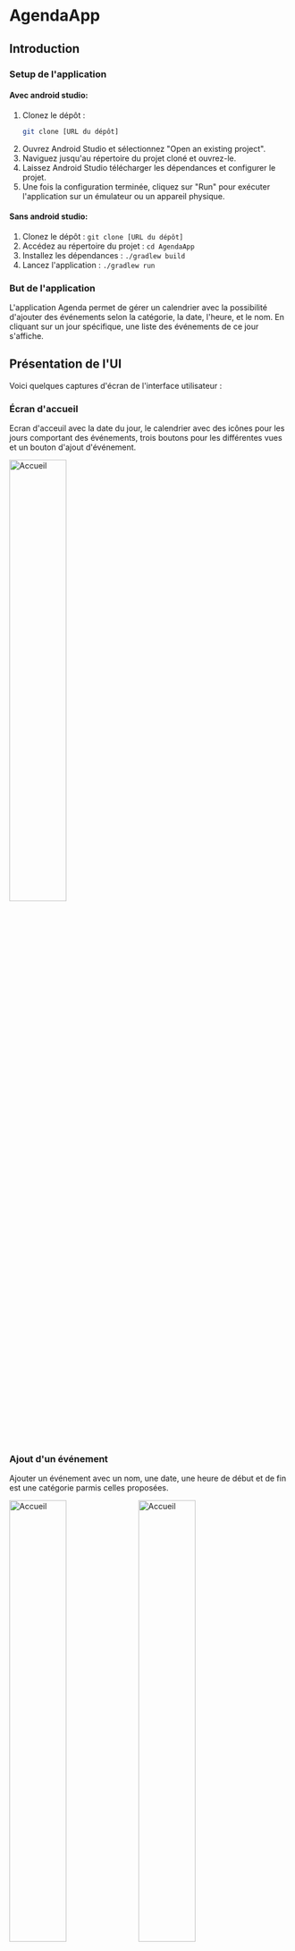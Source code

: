 # AgendaApp

## Introduction

### Setup de l'application

#### Avec android studio:

1. Clonez le dépôt :
   ```bash
   git clone [URL du dépôt]
   ```
2. Ouvrez Android Studio et sélectionnez "Open an existing project".
3. Naviguez jusqu'au répertoire du projet cloné et ouvrez-le.
4. Laissez Android Studio télécharger les dépendances et configurer le projet.
5. Une fois la configuration terminée, cliquez sur "Run" pour exécuter l'application sur un émulateur ou un appareil physique.

#### Sans android studio:

1. Clonez le dépôt : `git clone [URL du dépôt]`
2. Accédez au répertoire du projet : `cd AgendaApp`
3. Installez les dépendances : `./gradlew build`
4. Lancez l'application : `./gradlew run`

### But de l'application
L'application Agenda permet de gérer un calendrier avec la possibilité d'ajouter des événements selon la catégorie, la date, l'heure, et le nom. En cliquant sur un jour spécifique, une liste des événements de ce jour s'affiche.

## Présentation de l'UI
Voici quelques captures d'écran de l'interface utilisateur :

### Écran d'accueil

Ecran d'acceuil avec la date du jour, le calendrier avec des icônes pour les jours comportant des événements, trois boutons pour les différentes vues et un bouton d'ajout d'événement.

  <img src="images/accueil.png" alt="Accueil" width="45%" />

### Ajout d'un événement

Ajouter un événement avec un nom, une date, une heure de début et de fin est une catégorie parmis celles proposées.

  <img src="images/add1.png" alt="Accueil" width="45%" />
  <img src="images/add2.png" alt="Accueil" width="45%" />

### Update de l'affichage du calendrier

L'évènement est ajouté au calendrier en fermant la bottomsheet d'ajout. Un icône et une couleur sont associés au jour selon la catégorie de l'événement, ici, bleu pour MEETING. Avec plusieurs événements, l'iône et la couleur sont ceux du premier événement ajouté.

<img src="images/acceuiladd.png" alt="Accueil" width="45%" />

### Liste des événements

Consultation des différents évènements en cliquant sur un jour en particulier. L'évènement affiche le titre, l'heure de début et de fin ainsi que la couleur de la catégorie associée.
Malgrès mes nombreuses tentatives, impossible de garder le fond de la page transparent ce qui aurait été beaucoup plus esthétique.

  <img src="images/eventlist.png" alt="Accueil" width="45%" />
  <img src="images/eventlist2.png" alt="Accueil" width="45%" />

## Explication du Backend

### Bottom Sheets
- `AddEventBottomSheet.kt` : Gère l'ajout d'événements avec des champs pour le titre, la date, l'heure de début, l'heure de fin, et la catégorie. Utilise des composants Material Design comme `MaterialDatePicker` et `MaterialTimePicker`.

### MainActivity
- `MainActivity.kt` : Gère l'affichage du calendrier, l'ajout d'événements, et l'affichage des événements pour une date sélectionnée. Utilise `CalendarView` pour afficher le calendrier et `FloatingActionButton` pour ajouter des événements.

### EventAdapter
- `EventAdapter.kt` : Adapte les événements pour les afficher dans une `RecyclerView`. Chaque événement est affiché avec son titre, son heure de début, son heure de fin, et une couleur correspondant à sa catégorie.

### EventCategory
- `EventCategory.kt` : Définit les catégories d'événements avec des icônes et des couleurs associées. Les catégories incluent SPORT, MEETING, WORK, et LUNCH.

## Points à améliorer dans le futur
- ajout rapide mais pas fait par oubli: une description pour chaque événement
- Ajouter des notifications pour les événements.
- Intégrer une fonctionnalité de synchronisation avec un calendrier en ligne.
- Améliorer l'interface utilisateur pour une meilleure expérience utilisateur.

